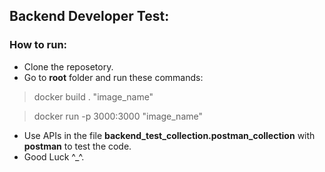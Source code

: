 ## Backend Developer Test:

### How to run:
 - Clone the reposetory.
 - Go to **root** folder and run these commands:

 > docker build . "image_name"

 > docker run -p 3000:3000 "image_name"

 - Use APIs in the file **backend_test_collection.postman_collection** with **postman** to test the code.
 - Good Luck ^_^.